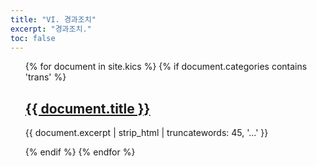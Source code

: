 ```yaml
---
title: "VI. 경과조치"
excerpt: "경과조치."
toc: false
---
```


<ul>
{% for document in site.kics %}
  {% if document.categories contains 'trans' %}
    <h2><a href="{{ document.url }}">{{ document.title }}</a></h2>
    <p>{{ document.excerpt | strip_html | truncatewords: 45, '...' }}</p>
  {% endif %}
{% endfor %}
</ul>
